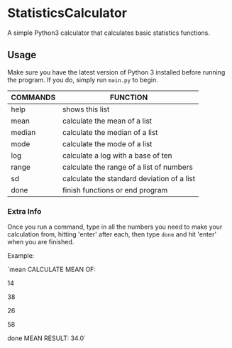 # StatisticsCalculator
A simple Python3 calculator that calculates basic statistics functions.

## Usage
Make sure you have the latest version of Python 3 installed before running the program. If you do, simply run `main.py` to begin.

COMMANDS | FUNCTION
------ | ------
help | shows this list
mean | calculate the mean of a list
median | calculate the median of a list
mode | calculate the mode of a list
log | calculate a log with a base of ten
range | calculate the range of a list of numbers
sd | calculate the standard deviation of a list
done | finish functions or end program

### Extra Info
Once you run a command, type in all the numbers you need to make your calculation from, hitting 'enter' after each, then type `done` and hit 'enter' when you are finished.

Example:

`mean
CALCULATE MEAN OF:

14

38

26

58

done
MEAN RESULT: 34.0`
